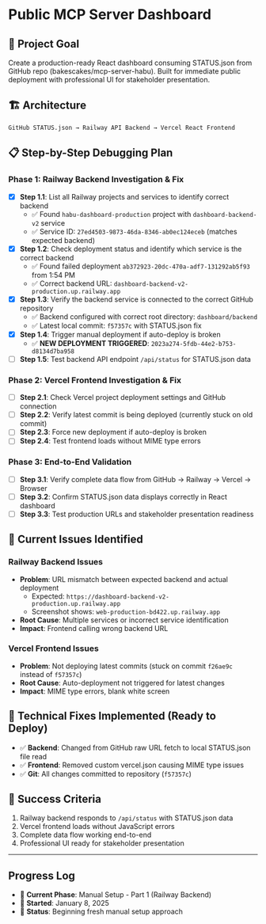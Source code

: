 # Public MCP Server Dashboard

## 🎯 Project Goal
Create a production-ready React dashboard consuming STATUS.json from GitHub repo (bakescakes/mcp-server-habu). Built for immediate public deployment with professional UI for stakeholder presentation.

## 🏗️ Architecture
```
GitHub STATUS.json → Railway API Backend → Vercel React Frontend
```

## 📋 Step-by-Step Debugging Plan

### Phase 1: Railway Backend Investigation & Fix
- [x] **Step 1.1**: List all Railway projects and services to identify correct backend
  - ✅ Found `habu-dashboard-production` project with `dashboard-backend-v2` service
  - ✅ Service ID: `27ed4503-9873-46da-8346-ab0ec124eceb` (matches expected backend)
- [x] **Step 1.2**: Check deployment status and identify which service is the correct backend
  - ✅ Found failed deployment `ab372923-20dc-470a-adf7-131292ab5f93` from 1:54 PM
  - ✅ Correct backend URL: `dashboard-backend-v2-production.up.railway.app`
- [x] **Step 1.3**: Verify the backend service is connected to the correct GitHub repository  
  - ✅ Backend configured with correct root directory: `dashboard/backend`
  - ✅ Latest local commit: `f57357c` with STATUS.json fix
- [x] **Step 1.4**: Trigger manual deployment if auto-deploy is broken
  - ✅ **NEW DEPLOYMENT TRIGGERED**: `2023a274-5fdb-44e2-b753-d8134d7ba958`
- [ ] **Step 1.5**: Test backend API endpoint `/api/status` for STATUS.json data

### Phase 2: Vercel Frontend Investigation & Fix  
- [ ] **Step 2.1**: Check Vercel project deployment settings and GitHub connection
- [ ] **Step 2.2**: Verify latest commit is being deployed (currently stuck on old commit)
- [ ] **Step 2.3**: Force new deployment if auto-deploy is broken
- [ ] **Step 2.4**: Test frontend loads without MIME type errors

### Phase 3: End-to-End Validation
- [ ] **Step 3.1**: Verify complete data flow from GitHub → Railway → Vercel → Browser
- [ ] **Step 3.2**: Confirm STATUS.json data displays correctly in React dashboard
- [ ] **Step 3.3**: Test production URLs and stakeholder presentation readiness

## 🚨 Current Issues Identified

### Railway Backend Issues
- **Problem**: URL mismatch between expected backend and actual deployment
  - Expected: `https://dashboard-backend-v2-production.up.railway.app`  
  - Screenshot shows: `web-production-bd422.up.railway.app`
- **Root Cause**: Multiple services or incorrect service identification
- **Impact**: Frontend calling wrong backend URL

### Vercel Frontend Issues
- **Problem**: Not deploying latest commits (stuck on commit `f26ae9c` instead of `f57357c`)
- **Root Cause**: Auto-deployment not triggered for latest changes
- **Impact**: MIME type errors, blank white screen

## 🔧 Technical Fixes Implemented (Ready to Deploy)
- ✅ **Backend**: Changed from GitHub raw URL fetch to local STATUS.json file read
- ✅ **Frontend**: Removed custom vercel.json causing MIME type issues
- ✅ **Git**: All changes committed to repository (`f57357c`)

## 🎯 Success Criteria
1. Railway backend responds to `/api/status` with STATUS.json data
2. Vercel frontend loads without JavaScript errors
3. Complete data flow working end-to-end
4. Professional UI ready for stakeholder presentation

---

## Progress Log
- 🚀 **Current Phase**: Manual Setup - Part 1 (Railway Backend)
- 📅 **Started**: January 8, 2025
- 🔄 **Status**: Beginning fresh manual setup approach
